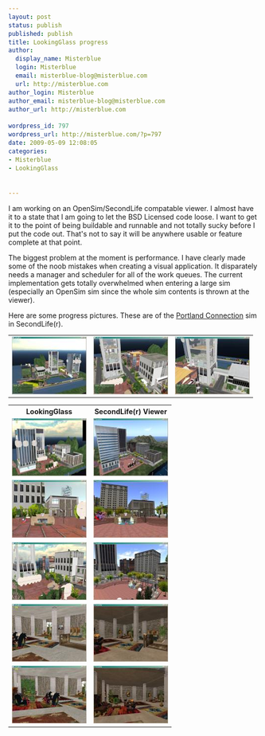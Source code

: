 ```yaml
---
layout: post
status: publish
published: publish
title: LookingGlass progress
author:
  display_name: Misterblue
  login: Misterblue
  email: misterblue-blog@misterblue.com
  url: http://misterblue.com
author_login: Misterblue
author_email: misterblue-blog@misterblue.com
author_url: http://misterblue.com

wordpress_id: 797
wordpress_url: http://misterblue.com/?p=797
date: 2009-05-09 12:08:05
categories:
- Misterblue
- LookingGlass


---
```

<p>I am working on an OpenSim/SecondLife compatable viewer. I almost have it to a state that I am going to let the BSD Licensed code loose. I want to get it to the point of being buildable and runnable and not totally sucky before I put the code out. That's not to say it will be anywhere usable or feature complete at that point.
</p>
<p>The biggest problem at the moment is performance. I have clearly made some of the noob mistakes when creating a visual application. It disparately needs a manager and scheduler for all of the work queues. The current implementation gets totally overwhelmed when entering a large sim (especially an OpenSim sim since the whole sim contents is thrown at the viewer).
</p>
<p>
Here are some progress pictures. These are of the <a href="http://slurl.com/secondlife/Portland%20Connection/164/202/31">Portland Connection</a> sim in SecondLife(r).
<table>
<tr>
<td><div class="g2image"><a href="/images/oldimages/LookingGlass-20090506_001.jpg"><img src="/images/oldimages/thumb/LookingGlass-20090506_001.jpg" class="oldImageThumb"/></a></div></td>
<td><div class="g2image"><a href="/images/oldimages/LookingGlass-20090506_002.jpg"><img src="/images/oldimages/thumb/LookingGlass-20090506_002.jpg" class="oldImageThumb"/></a></div></td>
<td><div class="g2image"><a href="/images/oldimages/LookingGlass-20090506_003.jpg"><img src="/images/oldimages/thumb/LookingGlass-20090506_003.jpg" class="oldImageThumb"/></a></div></td>
</tr>
</table>
<table>
<tr><th>LookingGlass</th><th>SecondLife(r) Viewer</th></tr>
<tr>
  <td><div class="g2image"><a href="/images/oldimages/LookingGlass-20090509_001.jpg"><img src="/images/oldimages/thumb/LookingGlass-20090509_001.jpg" class="oldImageThumb"/></a></div></td>
  <td><div class="g2image"><a href="/images/oldimages/SecondLife-20090509_001.jpg"><img src="/images/oldimages/thumb/SecondLife-20090509_001.jpg" class="oldImageThumb"/></a></div></td>
</tr><tr>
  <td><div class="g2image"><a href="/images/oldimages/LookingGlass-20090509_003.jpg"><img src="/images/oldimages/thumb/LookingGlass-20090509_003.jpg" class="oldImageThumb"/></a></div></td>
  <td><div class="g2image"><a href="/images/oldimages/SecondLife-20090509_003.jpg"><img src="/images/oldimages/thumb/SecondLife-20090509_003.jpg" class="oldImageThumb"/></a></div></td>
</tr><tr>
  <td><div class="g2image"><a href="/images/oldimages/LookingGlass-20090509_002.jpg"><img src="/images/oldimages/thumb/LookingGlass-20090509_002.jpg" class="oldImageThumb"/></a></div></td>
  <td><div class="g2image"><a href="/images/oldimages/SecondLife-20090509_002.jpg"><img src="/images/oldimages/thumb/SecondLife-20090509_002.jpg" class="oldImageThumb"/></a></div></td>
</tr><tr>
  <td><div class="g2image"><a href="/images/oldimages/LookingGlass-20090509_004.jpg"><img src="/images/oldimages/thumb/LookingGlass-20090509_004.jpg" class="oldImageThumb"/></a></div></td>
  <td><div class="g2image"><a href="/images/oldimages/SecondLife-20090509_004.jpg"><img src="/images/oldimages/thumb/SecondLife-20090509_004.jpg" class="oldImageThumb"/></a></div></td>
</tr><tr>
  <td><div class="g2image"><a href="/images/oldimages/LookingGlass-20090509_005.jpg"><img src="/images/oldimages/thumb/LookingGlass-20090509_005.jpg" class="oldImageThumb"/></a></div></td>
  <td><div class="g2image"><a href="/images/oldimages/SecondLife-20090509_005.jpg"><img src="/images/oldimages/thumb/SecondLife-20090509_005.jpg" class="oldImageThumb"/></a></div></td>
</tr></table></p>
